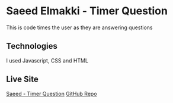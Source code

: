 # Saeed Elmakki - Timer Question

This is code times the user as they are answering questions

## Technologies 

I used Javascript, CSS and HTML

## Live Site

[Saeed - Timer Question]()
[GitHub Repo](https://github.com/14elmaksh/TimerQuestion)
